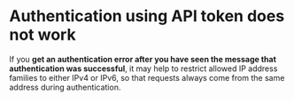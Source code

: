 # Authentication using API token does not work

If you **get an authentication error after you have seen the message that authentication was successful**, it may help to restrict allowed IP address families to either IPv4 or IPv6, so that requests always come from the same address during authentication.
